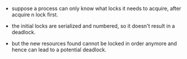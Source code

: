 - suppose a process can only know what locks it needs to acquire, after acquire n lock first.

- the initial locks are serialized and numbered, so it doesn't result in a deadlock.

- but the new resources found cannot be locked in order anymore and hence can lead to a potential deadlock.
